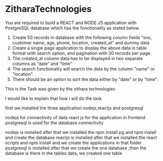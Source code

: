 # ZitharaTechnologies
You are required to build a REACT and NODE JS application with PostgreSQL database which has the functionality as stated below.

1. Create 50 records in database with the following column fields “sno, customer name, age, phone, location, created_at” and dummy data
2. Create a single page application to display the above data in table format with search option, and pagination with 20 records per page.
3. The created_at column data has to be displayed in two separate columns as “date” and “time”
4. The search functionality will search the data by the column "name" or "location".
5. There should be an option to sort the data either by "date" or by "time".

This is the Task was given by the zithara technologies

I would like to explain that how i will do the task 

first we installed the three application nodejs,reactjs and postgresql

nodejs for connectivity of data 
react js for the application in frontend
postgresql is used for the database connectivity

nodejs is installed after that we installed the npm install pg and npm install and create the database
reactjs is installed after that we installed the react scripts and npm install and we create the applications in that folder
postgresql is installed after that we create the one database ,then the database is there in the tables data, we created one table

